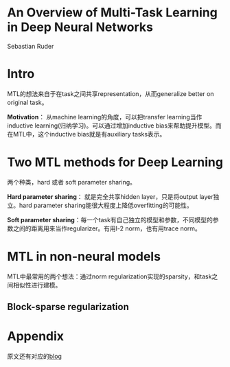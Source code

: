 # An Overview of Multi-Task Learning in Deep Neural Networks

Sebastian Ruder

# Intro

MTL的想法来自于在task之间共享representation，从而generalize better on original task。

**Motivation**： 从machine learning的角度，可以把transfer learning当作inductive learning(归纳学习)。可以通过增加inductive bias来帮助提升模型。而在MTL中，这个inductive bias就是有auxiliary tasks表示。

# Two MTL methods for Deep Learning

两个种类，hard 或者 soft parameter sharing。

**Hard parameter sharing**： 就是完全共享hidden layer，只是将output layer独立。hard parameter sharing能很大程度上降低overfitting的可能性。

**Soft parameter sharing**：每一个task有自己独立的模型和参数，不同模型的参数之间的距离用来当作regularizer。有用l-2 norm，也有用trace norm。

# MTL in non-neural models

MTL中最常用的两个想法：通过norm regularization实现的sparsity，和task之间相似性进行建模。

## Block-sparse regularization



# Appendix

原文还有对应的[blog](http://ruder.io/multi-task/index.html)